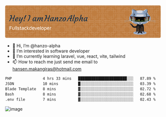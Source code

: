 ![Header](./github-header-image.png)

- 👋 Hi, I’m @hanzo-alpha
- 👀 I’m interested in software developer
- 🌱 I’m currently learning laravel, vue, react, vite, tailwind
- 📫 How to reach me just send me email to hansen.makangiras@hotmail.com 

<!---
hanzo-alpha/hanzo-alpha is a ✨ special ✨ repository because its `README.md` (this file) appears on your GitHub profile.
You can click the Preview link to take a look at your changes.
--->

<!--START_SECTION:waka-->

```txt
PHP              4 hrs 33 mins   ██████████████████████░░░   87.89 %
JSON             10 mins         █░░░░░░░░░░░░░░░░░░░░░░░░   03.39 %
Blade Template   8 mins          ▓░░░░░░░░░░░░░░░░░░░░░░░░   02.72 %
Bash             8 mins          ▓░░░░░░░░░░░░░░░░░░░░░░░░   02.68 %
.env file        7 mins          ▓░░░░░░░░░░░░░░░░░░░░░░░░   02.43 %
```

<!--END_SECTION:waka-->

![image](https://github.com/hanzo-alpha/hanzo-alpha/assets/111342797/c4bd2977-6123-4017-8652-6e166259b484)

